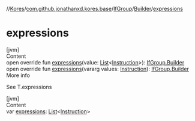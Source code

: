 //[Kores](../../../index.md)/[com.github.jonathanxd.kores.base](../../index.md)/[IfGroup](../index.md)/[Builder](index.md)/[expressions](expressions.md)



# expressions  
[jvm]  
Content  
open override fun [expressions](expressions.md)(value: [List](https://kotlinlang.org/api/latest/jvm/stdlib/kotlin.collections/-list/index.html)<[Instruction](../../../com.github.jonathanxd.kores/-instruction/index.md)>): [IfGroup.Builder](index.md)  
open override fun [expressions](expressions.md)(vararg values: [Instruction](../../../com.github.jonathanxd.kores/-instruction/index.md)): [IfGroup.Builder](index.md)  
More info  


See T.expressions

  


[jvm]  
Content  
var [expressions](expressions.md): [List](https://kotlinlang.org/api/latest/jvm/stdlib/kotlin.collections/-list/index.html)<[Instruction](../../../com.github.jonathanxd.kores/-instruction/index.md)>  



